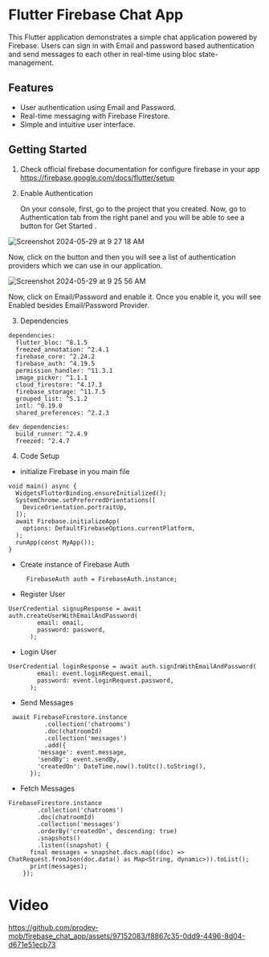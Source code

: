 # Flutter Firebase Chat App

This Flutter application demonstrates a simple chat application powered by Firebase. Users can sign in with Email and password based authentication and send messages to each other in real-time using bloc state-management.

## Features

- User authentication using Email and Password.
- Real-time messaging with Firebase Firestore.
- Simple and intuitive user interface.

## Getting Started

1) Check official firebase documentation for configure firebase in your app
https://firebase.google.com/docs/flutter/setup

2) Enable Authentication

    On your console, first, go to the project that you created. Now, go to Authentication tab from the right panel and you will be able to see a button for Get Started .

![Screenshot 2024-05-29 at 9 27 18 AM](https://github.com/ProdevSoftware/firebase_chat_app/assets/97152083/06043096-6d8e-456d-9e74-31a290764ca2)

   Now, click on the button and then you will see a list of authentication providers which we can use in our application.

![Screenshot 2024-05-29 at 9 25 56 AM](https://github.com/ProdevSoftware/firebase_chat_app/assets/97152083/487d28b0-20e7-487f-99f7-8ec97699ebcf)

   Now, click on Email/Password and enable it. Once you enable it, you will see Enabled besides Email/Password Provider.


3) Dependencies
```
dependencies:
  flutter_bloc: ^8.1.5
  freezed_annotation: ^2.4.1
  firebase_core: ^2.24.2
  firebase_auth: ^4.19.5
  permission_handler: ^11.3.1
  image_picker: ^1.1.1
  cloud_firestore: ^4.17.3
  firebase_storage: ^11.7.5
  grouped_list: ^5.1.2
  intl: ^0.19.0
  shared_preferences: ^2.2.3

dev_dependencies:
  build_runner: ^2.4.9
  freezed: ^2.4.7
```

4) Code Setup

- initialize Firebase in you main file   
```
void main() async {
  WidgetsFlutterBinding.ensureInitialized();
  SystemChrome.setPreferredOrientations([
    DeviceOrientation.portraitUp,
  ]);
  await Firebase.initializeApp(
    options: DefaultFirebaseOptions.currentPlatform,
  );
  runApp(const MyApp());
}
```

- Create instance of Firebase Auth
```
     FirebaseAuth auth = FirebaseAuth.instance;
```

- Register User
```
UserCredential signupResponse = await auth.createUserWithEmailAndPassword(
        email: email,
        password: password,
      );
```

- Login User
```
UserCredential loginResponse = await auth.signInWithEmailAndPassword(
        email: event.loginRequest.email,
        password: event.loginRequest.password,
      );
```

- Send Messages
```
 await FirebaseFirestore.instance
          .collection('chatrooms')
          .doc(chatroomId)
          .collection('messages')
          .add({
        'message': event.message,
        'sendBy': event.sendBy,
        'createdOn': DateTime.now().toUtc().toString(),
      });
```

- Fetch Messages
```
FirebaseFirestore.instance
        .collection('chatrooms')
        .doc(chatroomId)
        .collection('messages')
        .orderBy('createdOn', descending: true)
        .snapshots()
        .listen((snapshot) {
      final messages = snapshot.docs.map((doc) => ChatRequest.fromJson(doc.data() as Map<String, dynamic>)).toList();
      print(messages);
    });
```
# Video

https://github.com/prodev-mob/firebase_chat_app/assets/97152083/f8867c35-0dd9-4496-8d04-d671e51ecb73


